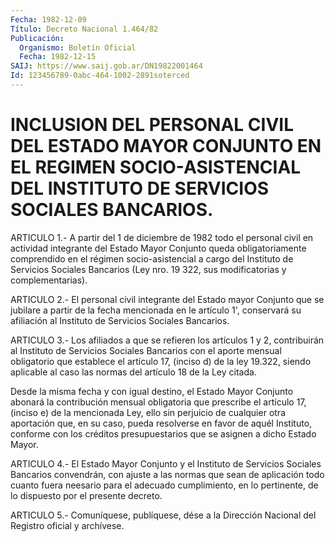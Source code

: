 ```yaml
---
Fecha: 1982-12-09
Título: Decreto Nacional 1.464/82
Publicación:
  Organismo: Boletín Oficial
  Fecha: 1982-12-15
SAIJ: https://www.saij.gob.ar/DN19822001464
Id: 123456789-0abc-464-1002-2891soterced
---
```

# INCLUSION DEL PERSONAL CIVIL DEL ESTADO MAYOR CONJUNTO EN EL REGIMEN SOCIO-ASISTENCIAL DEL INSTITUTO DE SERVICIOS SOCIALES BANCARIOS.

<a id="1"></a>
ARTICULO  1.-  A  partir  del  1  de diciembre de 1982 todo el personal civil en actividad integrante del  Estado  Mayor  Conjunto queda  obligatoriamente comprendido en el régimen socio-asistencial a cargo  del Instituto de Servicios Sociales Bancarios (Ley nro. 19 322, sus modificatorias y complementarias).

<a id="2"></a>
ARTICULO  2.-  El  personal  civil integrante del Estado mayor Conjunto que se jubilare a partir de  la  fecha  mencionada  en  le artículo  1',  conservará  su  afiliación al Instituto de Servicios Sociales Bancarios.

<a id="3"></a>
ARTICULO 3.- Los afiliados a que se refieren los artículos 1 y 2, contribuirán  al  Instituto  de Servicios Sociales Bancarios con el  aporte  mensual  obligatorio  que  establece  el  artículo  17, (inciso d) de la ley 19.322, siendo  aplicable  al  caso las normas del artículo 18 de la Ley citada.

Desde la misma fecha y con igual destino, el Estado Mayor  Conjunto abonará  la  contribución  mensual  obligatoria  que  prescribe  el artículo  17,  (inciso  e) de la mencionada Ley, ello sin perjuicio de cualquier otra aportación  que,  en su caso, pueda resolverse en favor de aquél Instituto, conforme con los créditos presupuestarios que se asignen a dicho Estado Mayor.

<a id="4"></a>
ARTICULO  4.-  El  Estado  Mayor  Conjunto  y  el Instituto de Servicios  Sociales Bancarios convendrán, con ajuste a  las  normas que sean de  aplicación todo cuanto fuera neesario para el adecuado cumplimiento,  en  lo  pertinente,  de lo dispuesto por el presente decreto.

<a id="5"></a>
ARTICULO  5.-  Comuníquese,  publíquese,  dése  a la Dirección Nacional del Registro oficial y archívese.